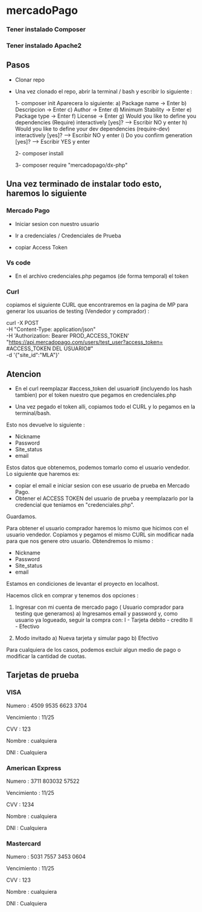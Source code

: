 # mercadoPago

### Tener instalado Composer
### Tener instalado Apache2

## Pasos

- Clonar repo

- Una vez clonado el repo, abrir la terminal / bash y escribir lo siguiente :

    1- composer init
        Aparecera lo siguiente:
            a) Package name -> Enter
            b) Descripcion -> Enter
            c) Author -> Enter
            d) Minimum Stability -> Enter
            e) Package type -> Enter
            f) License -> Enter
            g) Would you like to define you dependencies (Require) interactively [yes]? --> Escribir NO y enter
            h) Would you like to define your dev dependencies (require-dev) interactively [yes]? --> Escribir NO y enter
            i) Do you confirm generation [yes]? --> Escribir YES y enter
    
    2- composer install
    
    3- composer require "mercadopago/dx-php"

## Una vez terminado de instalar todo esto, haremos lo siguiente

### Mercado Pago

- Iniciar sesion con nuestro usuario

- Ir a credenciales / Credenciales de Prueba

- copiar Access Token

### Vs code

- En el archivo credenciales.php pegamos (de forma temporal) el token

### Curl

copiamos el siguiente CURL que encontraremos en la pagina de MP para generar los usuarios de testing (Vendedor y comprador) :

curl -X POST \
-H "Content-Type: application/json" \
-H 'Authorization: Bearer PROD_ACCESS_TOKEN' \
"https://api.mercadopago.com/users/test_user?access_token= #ACCESS_TOKEN DEL USUARIO#" \
-d '{"site_id":"MLA"}'


## Atencion

- En el curl reemplazar #access_token del usuario# (incluyendo los hash tambien) por el token nuestro que pegamos en credenciales.php

- Una vez pegado el token alli, copiamos todo el CURL y lo pegamos en la terminal/bash.

Esto nos devuelve lo siguiente :

- Nickname
- Password
- Site_status
- email

Estos datos que obtenemos, podemos tomarlo como el usuario vendedor. Lo siguiente que haremos es:
- copiar el email e iniciar sesion con ese usuario de prueba en Mercado Pago.
- Obtener el ACCESS TOKEN del usuario de prueba y reemplazarlo por la credencial que teniamos en "credenciales.php".

Guardamos.

Para obtener el usuario comprador haremos lo mismo que hicimos con el usuario vendedor. Copiamos y pegamos el mismo CURL sin modificar nada para que nos genere otro usuario. Obtendremos lo mismo :

- Nickname
- Password
- Site_status
- email

Estamos en condiciones de levantar el proyecto en localhost.

Hacemos click en comprar y tenemos dos opciones :

1) Ingresar con mi cuenta de mercado pago ( Usuario comprador para testing que generamos)
    a) Ingresamos email y password y, como usuario ya logueado, seguir la compra con:
        I - Tarjeta debito - credito
        II - Efectivo

2) Modo invitado
    a) Nueva tarjeta y simular pago
    b) Efectivo

Para cualquiera de los casos, podemos excluir algun medio de pago o modificar la cantidad de cuotas.


## Tarjetas de prueba 

### VISA

Numero : 4509 9535 6623 3704

Vencimiento : 11/25

CVV : 123

Nombre : cualquiera

DNI : Cualquiera

### American Express

Numero : 3711 803032 57522

Vencimiento : 11/25

CVV : 1234

Nombre : cualquiera

DNI : Cualquiera

### Mastercard

Numero : 5031 7557 3453 0604

Vencimiento : 11/25

CVV : 123

Nombre : cualquiera

DNI : Cualquiera